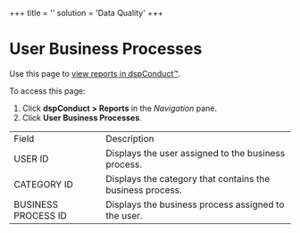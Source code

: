 +++
title = ''
solution = 'Data Quality'
+++

# <span>User Business Processes</span>

<div class="use">

Use this page to [view reports in
dspConduct™](../Use_Cases/View_Reports_in_dspConduct.htm).

</div>

To access this page:

1.  Click <span style="font-weight: bold;">dspConduct \>
    </span>**Reports** in the *Navigation* pane.
2.  Click **User Business
Processes**.

|                     |                                                           |
| ------------------- | --------------------------------------------------------- |
| Field               | Description                                               |
| USER ID             | Displays the user assigned to the business process.       |
| CATEGORY ID         | Displays the category that contains the business process. |
| BUSINESS PROCESS ID | Displays the business process assigned to the user.       |
